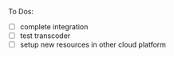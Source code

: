 To Dos:
- [ ] complete integration
- [ ] test transcoder
- [ ] setup new resources in other cloud platform 